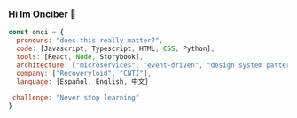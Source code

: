 ### Hi Im Onciber 👋
```javascript
const onci = {
  pronouns: "does this really matter?",
  code: [Javascript, Typescript, HTML, CSS, Python],
  tools: [React, Node, Storybook],
  architecture: ["microservices", "event-driven", "design system pattern"],
  company: ["Recoveryloid", "CNTI"],
  language: [Español, English, 中文]
  
 challenge: "Never stop learning"
}
```
<!--
**Onciberjb/Onciberjb** is a ✨ _special_ ✨ repository because its `README.md` (this file) appears on your GitHub profile.

Here are some ideas to get you started:

- 🔭 I’m currently working on ...
- 🌱 I’m currently learning ...
- 👯 I’m looking to collaborate on ...
- 🤔 I’m looking for help with ...
- 💬 Ask me about ...
- 📫 How to reach me: ...
- 😄 Pronouns: ...
- ⚡ Fun fact: ...
-->
